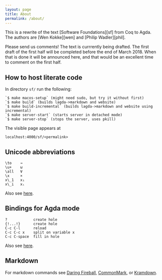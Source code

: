 ```yaml
---
layout: page
title: About
permalink: /about/
---
```


This is a rewrite of the text [Software Foundations][sf] from Coq to
Agda. The authors are [Wen Kokke][wen] and [Philip Wadler][phil].

Please send us comments!  The text is currrently being drafted. The
first draft of the first half will be completed before the end of
March 2018. When that is done it will be announced here, and that would be
an excellent time to comment on the first half.

## How to host literate code

In directory `sf/` run the following:

	`$ make macos-setup` (might need sudo, but try it without first)
	`$ make build` (builds lagda->markdown and website)
	`$ make build-incremental` (builds lagda->markdown and website using incremental)
	`$ make server-start` (starts server in detached mode)
	`$ make server-stop` (stops the server, uses pkill)

The visible page appears at

    localhost:4000/sf/<permalink>

<!--
    $ make clobber
    $ make
    $ make serve &
-->

## Unicode abbreviations


    \to    →
    \u+    ⊎
    \all   ∀
    \x     ×
	x\_1   x₁
	x\_i   xᵢ

Also see [here](
https://github.com/agda/agda/blob/master/src/data/emacs-mode/agda-input.el#L194
).

## Bindings for Agda mode

    ?            create hole
    {!...!}      create hole
    C-c C-l      reload
    C-c C-c x    split on variable x 
    C-c C-space  fill in hole

Also see [here](
http://agda.readthedocs.io/en/latest/tools/emacs-mode.html
).

## Markdown

For markdown commands see [Daring Fireball](
https://daringfireball.net/projects/markdown/syntax
), [CommonMark](
http://spec.commonmark.org/0.28/
), or [Kramdown](
https://kramdown.gettalong.org/syntax.html
).


